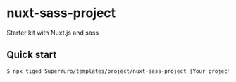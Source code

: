 # nuxt-sass-project

Starter kit with Nuxt.js and sass

## Quick start

```bash
$ npx tiged SuperYuro/templates/project/nuxt-sass-project {Your project name}
```

